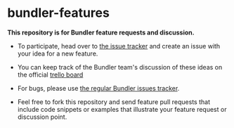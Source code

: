 # bundler-features

**This repository is for Bundler feature requests and discussion.**

+ To participate, head over to [the issue tracker](https://github.com/bundler/bundler-features/issues) and create an issue with your idea for a new feature.

+ You can keep track of the Bundler team's discussion of these ideas on the official [trello board](https://trello.com/c/K4zdOFl8/51-default-installs-to-path-bundle-gems)

+ For bugs, please use [the regular Bundler issues tracker](https://github.com/bundler/bundler/issues).

+ Feel free to fork this repository and send feature pull requests that include code snippets or examples that illustrate your feature request or discussion point.
